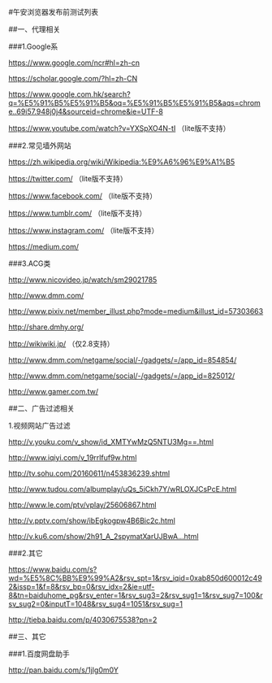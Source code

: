 #午安浏览器发布前测试列表

##一、代理相关

###1.Google系

https://www.google.com/ncr#hl=zh-cn

https://scholar.google.com/?hl=zh-CN

https://www.google.com.hk/search?q=%E5%91%B5%E5%91%B5&oq=%E5%91%B5%E5%91%B5&aqs=chrome..69i57.948j0j4&sourceid=chrome&ie=UTF-8

https://www.youtube.com/watch?v=YXSpXO4N-tI （lite版不支持）

###2.常见墙外网站

https://zh.wikipedia.org/wiki/Wikipedia:%E9%A6%96%E9%A1%B5

https://twitter.com/ （lite版不支持）

https://www.facebook.com/ （lite版不支持）

https://www.tumblr.com/ （lite版不支持）

https://www.instagram.com/ （lite版不支持）

https://medium.com/

###3.ACG类

http://www.nicovideo.jp/watch/sm29021785

http://www.dmm.com/

http://www.pixiv.net/member_illust.php?mode=medium&illust_id=57303663

http://share.dmhy.org/

http://wikiwiki.jp/ （仅2.8支持）

http://www.dmm.com/netgame/social/-/gadgets/=/app_id=854854/

http://www.dmm.com/netgame/social/-/gadgets/=/app_id=825012/

http://www.gamer.com.tw/

##二、广告过滤相关

1.视频网站广告过滤

http://v.youku.com/v_show/id_XMTYwMzQ5NTU3Mg==.html

http://www.iqiyi.com/v_19rrlfuf9w.html

http://tv.sohu.com/20160611/n453836239.shtml

http://www.tudou.com/albumplay/uQs_5iCkh7Y/wRLOXJCsPcE.html

http://www.le.com/ptv/vplay/25606867.html

http://v.pptv.com/show/ibEgkogpw4B6Bic2c.html

http://v.ku6.com/show/2h91_A_2spymatXarUJBwA...html

###2.其它

https://www.baidu.com/s?wd=%E5%8C%BB%E9%99%A2&rsv_spt=1&rsv_iqid=0xab850d600012c492&issp=1&f=8&rsv_bp=0&rsv_idx=2&ie=utf-8&tn=baiduhome_pg&rsv_enter=1&rsv_sug3=2&rsv_sug1=1&rsv_sug7=100&rsv_sug2=0&inputT=1048&rsv_sug4=1051&rsv_sug=1

http://tieba.baidu.com/p/4030675538?pn=2

##三、其它

###1.百度网盘助手

http://pan.baidu.com/s/1jIg0m0Y
